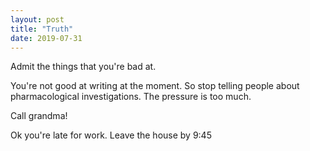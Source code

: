 ```yaml
---
layout: post
title: "Truth"
date: 2019-07-31
---
```



Admit the things that you're bad at.

You're not good at writing at the moment. So stop telling people about pharmacological investigations. The pressure is too much.

Call grandma!

Ok you're late for work. Leave the house by 9:45